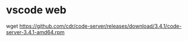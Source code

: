 # vscode web


wget https://github.com/cdr/code-server/releases/download/3.4.1/code-server-3.4.1-amd64.rpm